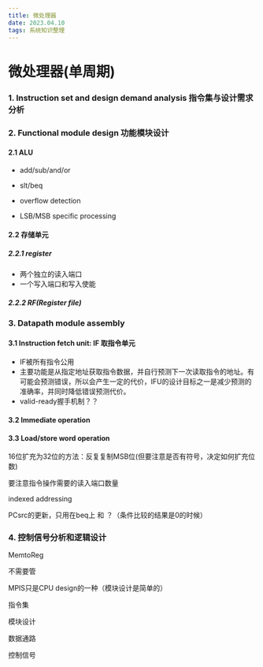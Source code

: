 ```yaml
---
title: 微处理器
date: 2023.04.10
tags: 系统知识整理
---
```


# 微处理器(单周期)

### 1. Instruction set and design demand analysis 指令集与设计需求分析



### 2. Functional module design 功能模块设计

#### 2.1 ALU

- add/sub/and/or

- slt/beq

- overflow detection

- LSB/MSB specific processing

  

#### 2.2 存储单元

##### 2.2.1 register

- 两个独立的读入端口
- 一个写入端口和写入使能

##### 2.2.2 RF(Register file) 





### 3. Datapath module assembly

#### 3.1 Instruction fetch unit: IF 取指令单元

- IF被所有指令公用
- 主要功能是从指定地址获取指令数据，并自行预测下一次读取指令的地址。有可能会预测错误，所以会产生一定的代价，IFU的设计目标之一是减少预测的准确率，并同时降低错误预测代价。
- valid-ready握手机制？？

#### 3.2 Immediate operation



#### 3.3 Load/store word operation









16位扩充为32位的方法：反复复制MSB位(但要注意是否有符号，决定如何扩充位数)





要注意指令操作需要的读入端口数量



indexed addressing





PCsrc的更新，只用在beq上 和 ？（条件比较的结果是0的时候）







### 4. 控制信号分析和逻辑设计





MemtoReg

不需要管





MPIS只是CPU design的一种（模块设计是简单的）

指令集

模块设计

数据通路

控制信号